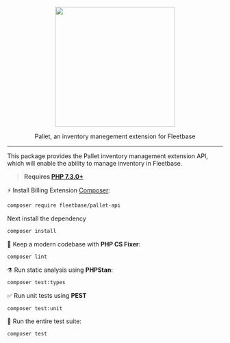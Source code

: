 <p align="center">
    <p align="center">
        <img src="https://github.com/fleetbase/pallet-api/assets/816371/b8f49fe3-4464-4c9a-b296-7f62c2f45d48" width="280" height="280" />
    </p>
    <p align="center">
        Pallet, an inventory manegement extension for Fleetbase
    </p>
</p>

------
This package provides the Pallet inventory management extension API, which will enable the ability to manage inventory in Fleetbase.

> **Requires [PHP 7.3.0+](https://php.net/releases/)**

⚡️ Install Billing Extension [Composer](https://getcomposer.org):

```bash
composer require fleetbase/pallet-api
```

Next install the dependency

```bash
composer install
```

🧹 Keep a modern codebase with **PHP CS Fixer**:
```bash
composer lint
```

⚗️ Run static analysis using **PHPStan**:
```bash
composer test:types
```

✅ Run unit tests using **PEST**
```bash
composer test:unit
```

🚀 Run the entire test suite:
```bash
composer test
```